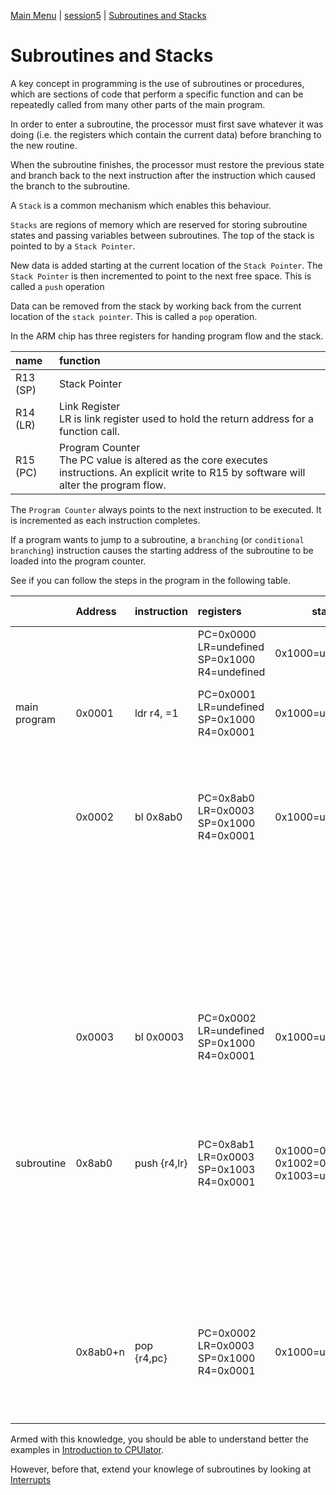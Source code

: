 [Main Menu](../../sessions/README.md) | [session5](../../session5/) | [Subroutines and Stacks](../docs/stacks-routines.md)

# Subroutines and Stacks

A key concept in programming is the use of subroutines or procedures, which are sections of code that perform a specific function and can be repeatedly called from many other parts of the main program.

In order to enter a subroutine, the processor must first save whatever it was doing (i.e. the registers which contain the current data) before branching to the new routine.

When the subroutine finishes, the processor must restore the previous state and branch back to the next instruction after the instruction which caused the branch to the subroutine.

A `Stack` is a common mechanism which enables this behaviour.

`Stacks` are regions of memory which are reserved for storing subroutine states and passing variables between subroutines.
The top of the stack is pointed to by a `Stack Pointer`.

New data is added starting at the current location of the  `Stack Pointer`.
The `Stack Pointer` is then incremented to point to the next free space.
This is called a `push` operation

Data can be removed from the stack by working back from the current location of the `stack pointer`.
This is called a `pop` operation.

In the ARM chip has three registers for handing program flow and the stack.

| name               | function                        |
|:-------------------|:--------------------------------|
|R13 (SP)            | Stack Pointer                   |
|R14 (LR)            | Link Register<BR>LR is link register used to hold the return address for a function call.                   |
|R15 (PC)            | Program Counter<BR> The PC value is altered as the core executes instructions. An explicit write to R15 by software will alter the program flow. |

The `Program Counter` always points to the next instruction to be executed. 
It is incremented as each instruction completes.

If a program wants to jump to a subroutine, a `branching` (or `conditional branching`) instruction causes the starting address of the subroutine to be loaded into the program counter.

See if you can follow the steps in the program in the following table.

|                     |Address | instruction       |  registers                                         | stack                                                   |(step) and explanation    |
|:--------------------|:-------|:------------------|:---------------------------------------------------|---------------------------------------------------------|---------------|
|                     |        |                   |PC=0x0000<BR>LR=undefined<BR>SP=0x1000<BR>R4=undefined   |0x1000=undefined                                       |(0) Initial state |
|main program         | 0x0001 | ldr r4, =1        |PC=0x0001<BR>LR=undefined<BR>SP=0x1000<BR>R4=0x0001 |0x1000=undefined                                            |(1)  LDR (LoaD Register) r4 with number 1             |
|                     | 0x0002 | bl 0x8ab0         |PC=0x8ab0<BR>LR=0x0003<BR>SP=0x1000<BR>R4=0x0001    |0x1000=undefined                                            |(2) BL (Branch to Label) to subroutine at address 0x8ab0<BR>Record next instruction address (0x0003) in LR |
|                     |        |                   |                                                    |<BR><BR><BR>                                             | (At this point the program jumps to the subroutine at 0x8ab0)              |
|                     | 0x0003 | bl 0x0003         |PC=0x0002<BR>LR=undefined<BR>SP=0x1000<BR>R4=0x0001 |0x1000=undefined                                          |(6) Resume main program<BR>(now in continuous loop indicating end of program) |      
|                     |        |                   |                                                    |<BR><BR><BR>                                                         |               |
|subroutine           | 0x8ab0 | push {r4,lr}     |PC=0x8ab1<BR>LR=0x0003<BR>SP=0x1003<BR>R4=0x0001    |0x1000=0x0001(r4)<BR>0x1002=0x0003(lr)<BR>0x1003=undefined|(3) Push r4 and LR onto stack              |
|                     |        |                   |                                                    |<BR><BR><BR>                                             |(4) Do n main instructions of subroutine before returning              |
|                     | 0x8ab0+n | pop {r4,pc}       |PC=0x0002<BR>LR=0x0003<BR>SP=0x1000<BR>R4=0x0001 |0x1000=undefined                                          |(5) Pop r4 off stack<BR>Pop LR off stack INTO PC which causes a branch back to the main program at 0x0003  |


Armed with this knowledge, you should be able to understand better the examples in [Introduction to CPUlator](../docs/IntroToCPUlator.md).

However, before that, extend your knowlege of subroutines by looking at [Interrupts](../docs/Interrupts.md) 


